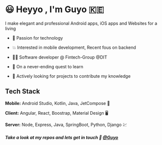 
# :smiley: Heyyo , I'm Guyo :kenya:

I make elegant and professional Android apps, iOS apps and Websites for a living

- :rocket: Passion for technology

- :boom: Interested in mobile development, Recent fous on backend

- :superhero_man: Software developer @ Fintech-Group @DIT

- :eagle: On a never-ending quest to learn

- :satellite: Actively looking for projects to contribute my knowledge


## Tech Stack

**Mobile:** Android Studio, Kotlin, Java, JetCompose  :iphone:

**Client:** Angular, React, Boostrap, Material Design :desktop_computer:

**Server:** Node, Express, Java, SpringBoot, Python, Django :chart:




  
  
 #####                         Take a look at my repos and lets get in touch :e-mail: [@Guyo](https://www.linkedin.com/in/guyo-abdub/)


